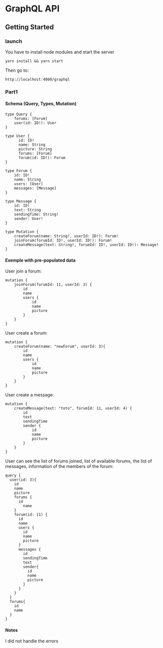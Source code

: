 # GraphQL API

## Getting Started


### launch

You have to install node modules and start the server

```
yarn install && yarn start
```

Then go to: 

```
http://localhost:4000/graphql
```

### Part1

#### Schema (Query, Types, Mutation)

```
type Query {
    forums: [Forum]
    user(id: ID!): User
}

type User {
      id: ID!
      name: String
      picture: String
      forums: [Forum]
      forum(id: ID!): Forum
}

type Forum {
    id: ID!
    name: String
    users: [User]
    messages: [Message]
}

type Message {
    id: ID!
    text: String
    sendingTime: String!
    sender: User!
}

type Mutation {
    createForum(name: String!, userId: ID!): Forum!
    joinForum(forumId: ID!, userId: ID!): Forum!
    createMessage(text: String!, forumId: ID!, userId: ID!): Message!
}
```
#### Exemple with pre-populated data

User join a forum:

```
mutation {
    joinForum(forumId: 11, userId: 3) {
        id
        name
        users {
            id
            name
            picture
        }
    }
}
```

User create a forum:

```
mutation {
    createForum(name: "newForum", userId: 3){
  	    id
  	    name
  	    users {
            id
            name
            picture
        }
	}
}
```

User create a message:

```
mutation {
    createMessage(text: "toto", forumId: 11, userId: 4) {
        id
        text
        sendingTime
        sender {
            id
            name
            picture
        }
    }
}
```

User can see the list of forums joined, list of available forums, the list of messages, information of the members of the forum:

```
query {
  user(id: 3){
  	id
  	name
  	picture
  	forums {
      id
  		name
    }
    forum(id: 11) {
      id
      name
      users {
        id
        name
        picture
      }
      messages {
        id
        sendingTime
        text
        sender{
          id
          name
          picture
        }
      }
    }
  }
  forums{
    id
  	name
  }
}
```

#### Notes

I did not handle the errors
